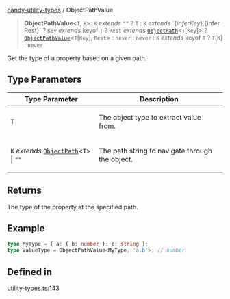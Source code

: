 [handy-utility-types](https://github.com/itsmeid/handy-utility-types/tree/main/docs/README.md) / ObjectPathValue

> **ObjectPathValue**\<`T`, `K`\>: `K` *extends* `""` ? `T` : `K` *extends* \`$\{infer Key\}.$\{infer Rest\}\` ? `Key` *extends* keyof `T` ? `Rest` *extends* [`ObjectPath`](https://github.com/itsmeid/handy-utility-types/tree/main/docs/type-aliases%5CObjectPath.md)\<`T`\[`Key`\]\> ? [`ObjectPathValue`](https://github.com/itsmeid/handy-utility-types/tree/main/docs/type-aliases%5CObjectPathValue.md)\<`T`\[`Key`\], `Rest`\> : `never` : `never` : `K` *extends* keyof `T` ? `T`\[`K`\] : `never`

Get the type of a property based on a given path.

## Type Parameters

<table>
<thead>
<tr>
<th>Type Parameter</th>
<th>Description</th>
</tr>
</thead>
<tbody>
<tr>
<td>

`T`

</td>
<td>

The object type to extract value from.

</td>
</tr>
<tr>
<td>

`K` *extends* [`ObjectPath`](https://github.com/itsmeid/handy-utility-types/tree/main/docs/type-aliases%5CObjectPath.md)\<`T`\> \| `""`

</td>
<td>

The path string to navigate through the object.

</td>
</tr>
</tbody>
</table>

## Returns

The type of the property at the specified path.

## Example

```ts
type MyType = { a: { b: number }; c: string };
type ValueType = ObjectPathValue<MyType, 'a.b'>; // number
```

## Defined in

utility-types.ts:143
